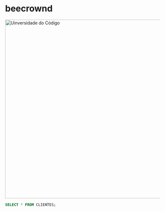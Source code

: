 # beecrownd
<img width="1160" height="580" alt="Uinversidade do Código" src="https://github.com/user-attachments/assets/6e9dcf88-ebe7-4d60-960a-3093eb0be43e" />

``` sql
SELECT * FROM CLIENTES;
```
